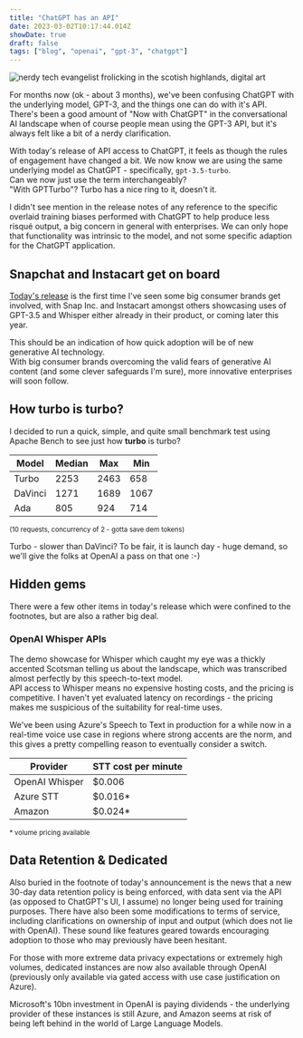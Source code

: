 ```yaml
---
title: "ChatGPT has an API"
date: 2023-03-02T10:17:44.014Z
showDate: true
draft: false
tags: ["blog", "openai", "gpt-3", "chatgpt"]
---
```

<span class='alignright'>

  ![nerdy tech evangelist frolicking in the scotish highlands, digital art](/images/highlands.png)

</span>

For months now (ok - about 3 months), we've been confusing ChatGPT with the underlying model, GPT-3, and the things one can do with it's API.  
There's been a good amount of "Now with ChatGPT" in the conversational AI landscape when of course people mean
using the GPT-3 API, but it's always felt like a bit of a nerdy clarification. 
  
With today's release of API access to ChatGPT, it feels as though the rules of engagement have changed a bit. We now know we are using the same underlying model as ChatGPT - specifically, `gpt-3.5-turbo`.   
Can we now just use the term interchangeably?  
"With GPTTurbo"? Turbo has a nice ring to it, doesn't it. 
  
I didn't see mention in the release notes of any reference to the specific overlaid training biases performed with ChatGPT to help produce less risqué output, a big concern in general with enterprises. We can only hope that functionality was intrinsic to the model, and not some specific adaption for the ChatGPT application. 
  
## Snapchat and Instacart get on board
[Today's release](https://openai.com/blog/introducing-chatgpt-and-whisper-apis) is the first time I've seen some big consumer brands get involved, with Snap Inc. and Instacart amongst others showcasing uses of GPT-3.5 and Whisper either already in their product, or coming later this year.   
  
This should be an indication of how quick adoption will be of new generative AI technology.  
With big consumer brands overcoming the valid fears of generative AI content (and some clever safeguards I'm sure), more innovative enterprises will soon follow.  
  
## How turbo is turbo?

I decided to run a quick, simple, and quite small benchmark test using Apache Bench to see just how **turbo** is turbo? 

| Model | Median | Max | Min |
| -------------- | ------ |------ |------ |
| Turbo | 2253 | 2463 | 658 |
| DaVinci | 1271 | 1689 | 1067 |
| Ada | 805 | 924 |  714 |

<small>(10 requests, concurrency of 2 - gotta save dem tokens)</small>
  
Turbo - slower than DaVinci? To be fair, it is launch day - huge demand, so we'll give the folks at OpenAI a pass on that one :-) 

## Hidden gems
There were a few other items in today's release which were confined to the footnotes, but are also a rather big deal. 

### OpenAI Whisper APIs
The demo showcase for Whisper which caught my eye was a thickly accented Scotsman telling us about the landscape, which was transcribed almost perfectly by this speech-to-text model.  
API access to Whisper means no expensive hosting costs, and the pricing is competitive. I haven't yet evaluated latency on recordings - the pricing makes me suspicious of the suitability for real-time uses.  

We've been using Azure's Speech to Text in production for a while now in a real-time voice use case in regions where strong accents are the norm, and this gives a pretty compelling reason to eventually consider a switch. 
  
| Provider | STT cost per minute | 
| -------------- | ------ |
| OpenAI Whisper | $0.006 |
| Azure STT | $0.016* |
| Amazon | $0.024* | 

<small>* volume pricing available</small>

## Data Retention & Dedicated
Also buried in the footnote of today's announcement is the news that a new 30-day data retention policy is being enforced, with data sent via the API (as opposed to ChatGPT's UI, I assume) no longer being used for training purposes. There have also been some modifications to terms of service, including clarifications on ownership of input and output (which does not lie with OpenAI). 
These sound like features geared towards encouraging adoption to those who may previously have been hesitant.   
  
  
For those with more extreme data privacy expectations or extremely high volumes, dedicated instances are now also available through OpenAI (previously only available via gated access with use case justification on Azure).  
  
Microsoft's 10bn investment in OpenAI is paying dividends - the underlying provider of these instances is still Azure, and Amazon seems at risk of being left behind in the world of Large Language Models.
